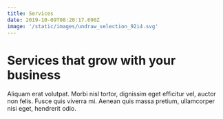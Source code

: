 ```yaml
---
title: Services
date: 2019-10-09T08:20:17.690Z
image: '/static/images/undraw_selection_92i4.svg'
---
```


# Services that grow with your business

Aliquam erat volutpat. Morbi nisl tortor, dignissim eget efficitur vel, auctor non felis. Fusce quis viverra mi. Aenean quis massa pretium, ullamcorper nisi eget, hendrerit odio.
